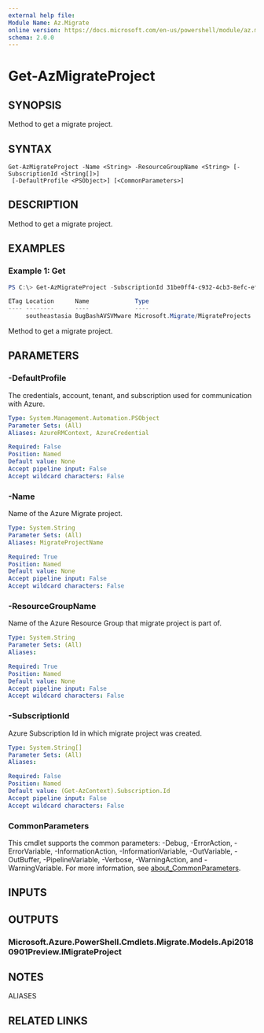 ```yaml
---
external help file:
Module Name: Az.Migrate
online version: https://docs.microsoft.com/en-us/powershell/module/az.migrate/get-azmigrateproject
schema: 2.0.0
---
```


# Get-AzMigrateProject

## SYNOPSIS
Method to get a migrate project.

## SYNTAX

```
Get-AzMigrateProject -Name <String> -ResourceGroupName <String> [-SubscriptionId <String[]>]
 [-DefaultProfile <PSObject>] [<CommonParameters>]
```

## DESCRIPTION
Method to get a migrate project.

## EXAMPLES

### Example 1: Get
```powershell
PS C:\> Get-AzMigrateProject -SubscriptionId 31be0ff4-c932-4cb3-8efc-efa411d79280 -ResourceGroupName BugBashAVSVMware -Name BugBashAVSVMware

ETag Location      Name             Type
---- --------      ----             ----
     southeastasia BugBashAVSVMware Microsoft.Migrate/MigrateProjects
```

Method to get a migrate project.

## PARAMETERS

### -DefaultProfile
The credentials, account, tenant, and subscription used for communication with Azure.

```yaml
Type: System.Management.Automation.PSObject
Parameter Sets: (All)
Aliases: AzureRMContext, AzureCredential

Required: False
Position: Named
Default value: None
Accept pipeline input: False
Accept wildcard characters: False
```

### -Name
Name of the Azure Migrate project.

```yaml
Type: System.String
Parameter Sets: (All)
Aliases: MigrateProjectName

Required: True
Position: Named
Default value: None
Accept pipeline input: False
Accept wildcard characters: False
```

### -ResourceGroupName
Name of the Azure Resource Group that migrate project is part of.

```yaml
Type: System.String
Parameter Sets: (All)
Aliases:

Required: True
Position: Named
Default value: None
Accept pipeline input: False
Accept wildcard characters: False
```

### -SubscriptionId
Azure Subscription Id in which migrate project was created.

```yaml
Type: System.String[]
Parameter Sets: (All)
Aliases:

Required: False
Position: Named
Default value: (Get-AzContext).Subscription.Id
Accept pipeline input: False
Accept wildcard characters: False
```

### CommonParameters
This cmdlet supports the common parameters: -Debug, -ErrorAction, -ErrorVariable, -InformationAction, -InformationVariable, -OutVariable, -OutBuffer, -PipelineVariable, -Verbose, -WarningAction, and -WarningVariable. For more information, see [about_CommonParameters](http://go.microsoft.com/fwlink/?LinkID=113216).

## INPUTS

## OUTPUTS

### Microsoft.Azure.PowerShell.Cmdlets.Migrate.Models.Api20180901Preview.IMigrateProject

## NOTES

ALIASES

## RELATED LINKS

